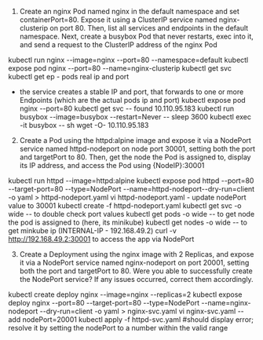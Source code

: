 1. Create an nginx Pod named nginx in the default namespace and set containerPort=80. Expose it using a ClusterIP service named nginx-clusterip on port 80. Then, list all services and endpoints in the default namespace. Next, create a busybox Pod that never restarts, exec into it, and send a request to the ClusterIP address of the nginx Pod

kubectl run nginx --image=nginx --port=80 --namespace=default 
kubectl expose pod nginx --port=80 --name=nginx-clusterip
kubectl get svc 
kubectl get ep - pods real ip and port 
* the service creates a stable IP and port, that forwards to one or more Endpoints (which are the actual pods ip and port)
kubectl expose pod nginx --port=80
kubectl get svc -- found 10.110.95.183
kubectl run busybox --image=busybox --restart=Never -- sleep 3600
kubectl exec -it busybox -- sh
 wget -O- 10.110.95.183

2. Create a Pod using the httpd:alpine image and expose it via a NodePort service named httpd-nodeport on node port 30001, setting both the port and targetPort to 80. Then, get the node the Pod is assigned to, display its IP address, and access the Pod using {NodeIP}:30001

kubectl run httpd --image=httpd:alpine
kubectl expose pod httpd --port=80 --target-port=80 --type=NodePort --name=httpd-nodeport--dry-run=client -o yaml > httpd-nodeport.yaml
vi httpd-nodeport.yaml - update nodePort value to 30001
kubectl create -f httpd-nodeport.yaml
kubectl get svc -o wide -- to double check port values
kubectl get pods -o wide -- to get node the pod is assigned to (here, its minikube)
kubectl get nodes -o wide -- to get minkube ip (INTERNAL-IP - 192.168.49.2)
curl -v http://192.168.49.2:30001 to access the app via NodePort 

3. Create a Deployment using the nginx image with 2 Replicas, and expose it via a NodePort service named nginx-nodeport on port 20001, setting both the port and targetPort to 80. Were you able to successfully create the NodePort service? If any issues occurred, correct them accordingly.

kubectl create deploy nginx --image=nginx --replicas=2
kubectl expose deploy nginx --port=80 --target-port=80 --type=NodePort --name=nginx-nodeport --dry-run=client -o yaml > nginx-svc.yaml
vi nginx-svc.yaml -- add nodePort=20001
kubectl apply -f httpd-svc.yaml 
#should display error; resolve it by setting the nodePort to a number within the valid range

